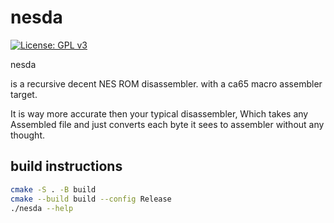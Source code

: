 # nesda 

[![License: GPL v3](https://img.shields.io/badge/License-GPLv3-blue.svg)](https://www.gnu.org/licenses/gpl-3.0)


nesda 

is a recursive decent NES ROM disassembler. 
with a ca65 macro assembler target. 

It is way more accurate then your typical disassembler, Which takes any Assembled file 
and just converts each byte it sees to assembler without any thought.

## build instructions 

```sh 
cmake -S . -B build 
cmake --build build --config Release
./nesda --help
```

